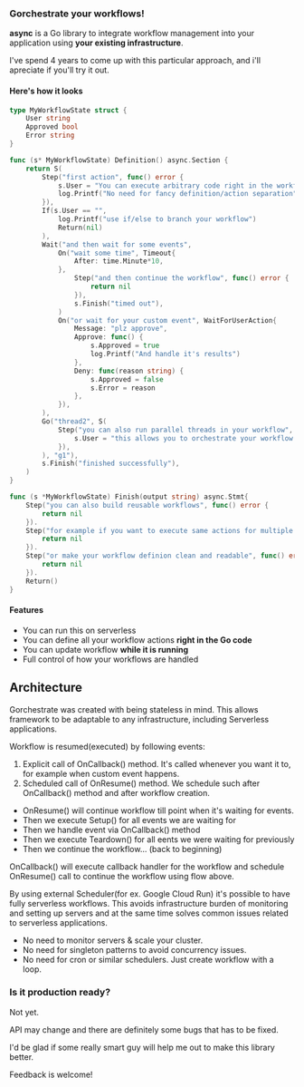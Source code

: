 ### Gorchestrate your workflows! 

**async** is a Go library to integrate workflow management into your application using **your existing infrastructure**.

I've spend 4 years to come up with this particular approach, and i'll apreciate if you'll try it out.

#### Here's how it looks
```Go
type MyWorkflowState struct {
    User string
    Approved bool
    Error string
}

func (s* MyWorkflowState) Definition() async.Section {
    return S(
        Step("first action", func() error {
            s.User = "You can execute arbitrary code right in the workflow definition"
            log.Printf("No need for fancy definition/action separation")
        }),
        If(s.User == "", 
            log.Printf("use if/else to branch your workflow")
            Return(nil)
        ),
        Wait("and then wait for some events",
            On("wait some time", Timeout{
                After: time.Minute*10,
            },
                Step("and then continue the workflow", func() error {
                    return nil
                }),
                s.Finish("timed out"),
            )
            On("or wait for your custom event", WaitForUserAction{
                Message: "plz approve",
                Approve: func() {
                    s.Approved = true
                    log.Printf("And handle it's results")
                },
                Deny: func(reason string) {
                    s.Approved = false
                    s.Error = reason
                },
            }),
        ),
        Go("thread2", S(
            Step("you can also run parallel threads in your workflow", func() error {
                s.User = "this allows you to orchestrate your workflow and run multiple asnychrounous actions in parallel")
            }),
        ), "g1"),
        s.Finish("finished successfully"),
    )
}

func (s *MyWorkflowState) Finish(output string) async.Stmt{
    Step("you can also build reusable workflows", func() error {
        return nil
    }).
    Step("for example if you want to execute same actions for multiple workflow steps", func() error {
        return nil
    }).
    Step("or make your workflow definion clean and readable", func() error {
        return nil
    }).
    Return()
}
```

#### Features
* You can run this on serverless
* You can define all your workflow actions **right in the Go code**
* You can update workflow **while it is running** 
* Full control of how your workflows are handled

## Architecture
Gorchestrate was created with being stateless in mind. This allows framework to be adaptable to any infrastructure, including Serverless applications.

Workflow is resumed(executed) by following events:
1. Explicit call of OnCallback() method. It's called whenever you want it to, for example when custom event happens.
2. Scheduled call of OnResume() method. We schedule such after OnCallback() method and after workflow creation.

* OnResume() will continue workflow till point when it's waiting for events. 
* Then we execute Setup() for all events we are waiting for
* Then we handle event via OnCallback() method
* Then we execute Teardown() for all eents we were waiting for previously
* Then we continue the workflow... (back to beginning)

OnCallback() will execute callback handler for the workflow and schedule OnResume() call to continue the workflow using flow above. 

By using external Scheduler(for ex. Google Cloud Run) it's possible to have fully serverless workflows.
This avoids infrastructure burden of monitoring and setting up servers and at the same time solves common issues related to serverless applications.

* No need to monitor servers & scale your cluster. 
* No need for singleton patterns to avoid concurrency issues.
* No need for cron or similar schedulers. Just create workflow with a loop.

### Is it production ready?
Not yet.

API may change and there are definitely some bugs that has to be fixed.

I'd be glad if some really smart guy will help me out to make this library better. 

Feedback is welcome!